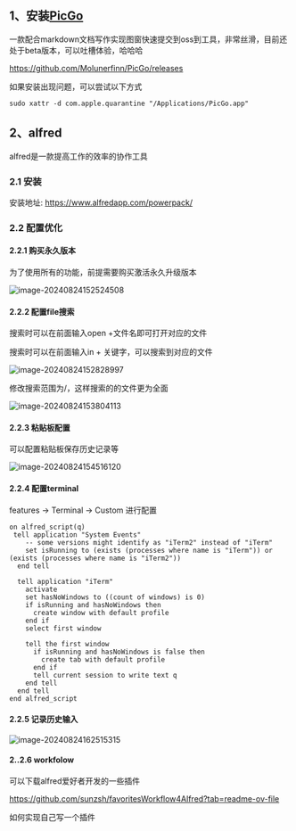 ## 1、安装[PicGo](https://github.com/Molunerfinn/PicGo)

一款配合markdown文档写作实现图窗快速提交到oss到工具，非常丝滑，目前还处于beta版本，可以吐槽体验，哈哈哈

https://github.com/Molunerfinn/PicGo/releases

如果安装出现问题，可以尝试以下方式

````shell
sudo xattr -d com.apple.quarantine "/Applications/PicGo.app" 
````



## 2、alfred

alfred是一款提高工作的效率的协作工具

### 2.1 安装

安装地址:  https://www.alfredapp.com/powerpack/

### 2.2 配置优化

#### 2.2.1 购买永久版本

为了使用所有的功能，前提需要购买激活永久升级版本

![image-20240824152524508](https://iteshell.oss-cn-beijing.aliyuncs.com/bookshell/operator/202408241525565.png)

#### 2.2.2 配置file搜索

搜索时可以在前面输入open +文件名即可打开对应的文件

搜索时可以在前面输入in + 关键字，可以搜索到对应的文件

![image-20240824152828997](https://iteshell.oss-cn-beijing.aliyuncs.com/bookshell/operator/202408241528029.png)

修改搜索范围为/，这样搜索的的文件更为全面

![image-20240824153804113](https://iteshell.oss-cn-beijing.aliyuncs.com/bookshell/operator/202408241538655.png)



#### 2.2.3 粘贴板配置

可以配置粘贴板保存历史记录等

![image-20240824154516120](https://iteshell.oss-cn-beijing.aliyuncs.com/bookshell/operator/202408241545778.png)

#### 2.2.4 配置terminal 

features ->  Terminal  -> Custom 进行配置

```shell
on alfred_script(q)
 tell application "System Events"
    -- some versions might identify as "iTerm2" instead of "iTerm"
    set isRunning to (exists (processes where name is "iTerm")) or (exists (processes where name is "iTerm2"))
  end tell
  
  tell application "iTerm"
    activate
    set hasNoWindows to ((count of windows) is 0)
    if isRunning and hasNoWindows then
      create window with default profile
    end if
    select first window
    
    tell the first window
      if isRunning and hasNoWindows is false then
        create tab with default profile
      end if
      tell current session to write text q
    end tell
  end tell
end alfred_script
```



#### 2.2.5 记录历史输入

![image-20240824162515315](https://iteshell.oss-cn-beijing.aliyuncs.com/bookshell/operator/202408241625821.png)

#### 2..2.6 workfolow

可以下载alfred爱好者开发的一些插件

 https://github.com/sunzsh/favoritesWorkflow4Alfred?tab=readme-ov-file

如何实现自己写一个插件
